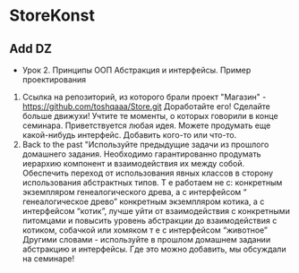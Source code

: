 # StoreKonst
## Add DZ
* Урок 2. Принципы ООП Абстракция и интерфейсы. Пример проектирования
1) Ссылка на репозиторий, из которого брали проект "Магазин" - https://github.com/toshqaaa/Store.git
Доработайте его! Сделайте больше движухи! Учтите те моменты, о которых говорили в конце семинара.
Приветствуется любая идея. Можете продумать еще какой-нибудь интерфейс. Добавить кого-то или что-то.
2) Back to the past
"Используйте предыдущие задачи из прошлого домашнего задания.
Необходимо гарантированно продумать иерархию компонент и взаимодействия их между собой.
Обеспечить переход от использования явных классов в сторону использования абстрактных типов. 
Т е работаем не с:
конкретным экземпляром генеалогического древа, а с интерфейсом “ генеалогическое древо”
конкретным экземпляром котика, а с интерфейсом “котик”, лучше уйти от взаимодействия 
с конкретными питомцами и повысить уровень абстракции до взаимодействия с котиком, 
собачкой или хомяком т е с интерфейсом “животное”
Другими словами - используйте в прошлом домашнем задании абстракцию и интерфейсы.
Где это можно добавить, мы обсуждали на семинаре!